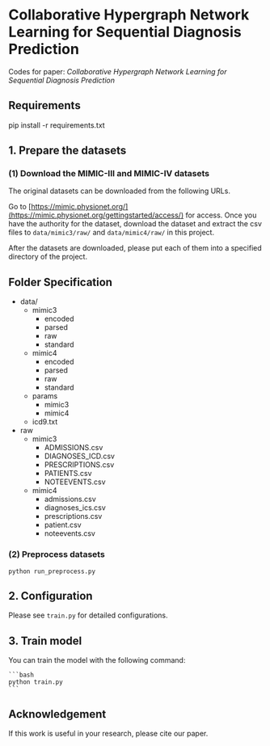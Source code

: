 # Collaborative Hypergraph Network Learning for Sequential Diagnosis Prediction

Codes for paper: *Collaborative Hypergraph Network Learning for Sequential Diagnosis Prediction*

## Requirements

pip install -r requirements.txt



## 1. Prepare the datasets



### (1) Download the MIMIC-III and MIMIC-IV datasets

The original datasets can be downloaded from the following URLs.

Go to [https://mimic.physionet.org/](https://mimic.physionet.org/gettingstarted/access/) for access. Once you have the authority for the dataset, download the dataset and extract the csv files to `data/mimic3/raw/` and `data/mimic4/raw/` in this project.

After the datasets are downloaded, please put each of them into a specified directory of the project.

## Folder Specification



- data/
  - mimic3
    - encoded
    - parsed
    - raw
    - standard
  - mimic4
    - encoded
    - parsed
    - raw
    - standard
  - params
    - mimic3
    - mimic4
  - icd9.txt
- raw
  - mimic3
    - ADMISSIONS.csv
    - DIAGNOSES_ICD.csv
    - PRESCRIPTIONS.csv
    - PATIENTS.csv
    - NOTEEVENTS.csv
  - mimic4
    - admissions.csv
    - diagnoses_ics.csv
    - prescriptions.csv
    - patient.csv
    - noteevents.csv

### (2) Preprocess datasets



````
python run_preprocess.py
````



## 2. Configuration

Please see `train.py` for detailed configurations.

## 3. Train model



You can train the model with the following command:

````
```bash
python train.py
```
````



## Acknowledgement



If this work is useful in your research, please cite our paper.

